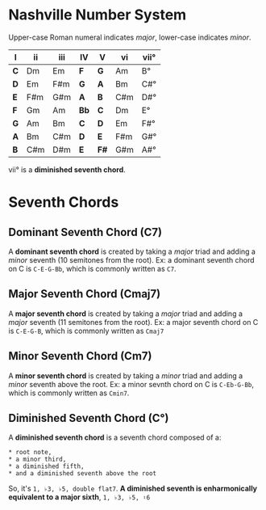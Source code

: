 # Nashville Number System
Upper-case Roman numeral indicates *major*, lower-case indicates *minor*.


| I | ii | iii | IV | V | vi | vii° |
| - | -- | --- | -- | - | -- | --- |
| **C** | Dm | Em | **F** | **G** | Am | B° |
| **D** | Em | F#m | **G** | **A** | Bm | C#° |
| **E** | F#m | G#m | **A** | **B** | C#m | D#° |
| **F** | Gm | Am | **Bb** | **C** | Dm | E° |
| **G** | Am | Bm | **C** | **D** | Em | F#° |
| **A** | Bm | C#m | **D** | **E** | F#m | G#° |
| **B** | C#m | D#m | **E** | **F#** | G#m | A#° |


vii° is a **diminished seventh chord**. 


# Seventh Chords

## Dominant Seventh Chord (C7)
A **dominant seventh chord** is created by taking a _major_ triad and adding a _minor_  seventh (10 semitones from the root). Ex: a dominant seventh chord on C is `C-E-G-Bb`, which is commonly written as `C7`.

## Major Seventh Chord (Cmaj7)
A **major seventh chord** is created by taking a _major_ triad and adding a _major_ seventh (11 semitones from the root). Ex: a major seventh chord on C is `C-E-G-B`, which is commonly written as `Cmaj7`

## Minor Seventh Chord (Cm7)
A **minor seventh chord** is created by taking a _minor_ triad and adding a _minor_ seventh above the root. Ex: a minor sevnth chord on C is `C-Eb-G-Bb`, which is commonly 
written as `Cmin7`.

## Diminished Seventh Chord (C°)
A **diminished seventh chord** is a seventh chord composed of a:

    * root note, 
    * a minor third, 
    * a diminished fifth, 
    * and a diminished seventh above the root 
    
So, it's `1, ♭3, ♭5, double flat7`. **A diminished seventh is enharmonically equivalent to a major sixth**, `1, ♭3, ♭5, ♮6`




